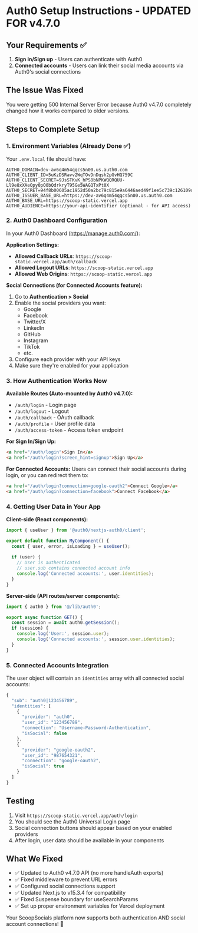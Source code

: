 # Auth0 Setup Instructions - UPDATED FOR v4.7.0

## Your Requirements ✅
1. **Sign in/Sign up** - Users can authenticate with Auth0
2. **Connected accounts** - Users can link their social media accounts via Auth0's social connections

## The Issue Was Fixed
You were getting 500 Internal Server Error because Auth0 v4.7.0 completely changed how it works compared to older versions.

## Steps to Complete Setup

### 1. Environment Variables (Already Done ✅)
Your `.env.local` file should have:
```env
AUTH0_DOMAIN=dev-av6q4m54qqcs5n00.us.auth0.com
AUTH0_CLIENT_ID=5uKzDSRavv2WqTOvDnDqsh2pGvHQ759C
AUTH0_CLIENT_SECRET=9JsSTKvK_hPS8bNPKWQQRQUU-Ll9e8xXAeOpy0pO0bQdrkryT95Ge5WAGQTxPt0X
AUTH0_SECRET=94f8b00605ac1952d50a2bc79c815e9a6446aed49f1ee5c739c126109d189b34
AUTH0_ISSUER_BASE_URL=https://dev-av6q4m54qqcs5n00.us.auth0.com
AUTH0_BASE_URL=https://scoop-static.vercel.app
AUTH0_AUDIENCE=https://your-api-identifier (optional - for API access)
```

### 2. Auth0 Dashboard Configuration
In your Auth0 Dashboard (https://manage.auth0.com/):

**Application Settings:**
- **Allowed Callback URLs**: `https://scoop-static.vercel.app/auth/callback`
- **Allowed Logout URLs**: `https://scoop-static.vercel.app`
- **Allowed Web Origins**: `https://scoop-static.vercel.app`

**Social Connections (for Connected Accounts feature):**
1. Go to **Authentication > Social**
2. Enable the social providers you want:
   - Google
   - Facebook
   - Twitter/X
   - LinkedIn
   - GitHub
   - Instagram
   - TikTok
   - etc.
3. Configure each provider with your API keys
4. Make sure they're enabled for your application

### 3. How Authentication Works Now

**Available Routes (Auto-mounted by Auth0 v4.7.0):**
- `/auth/login` - Login page
- `/auth/logout` - Logout 
- `/auth/callback` - OAuth callback
- `/auth/profile` - User profile data
- `/auth/access-token` - Access token endpoint

**For Sign In/Sign Up:**
```html
<a href="/auth/login">Sign In</a>
<a href="/auth/login?screen_hint=signup">Sign Up</a>
```

**For Connected Accounts:**
Users can connect their social accounts during login, or you can redirect them to:
```html
<a href="/auth/login?connection=google-oauth2">Connect Google</a>
<a href="/auth/login?connection=facebook">Connect Facebook</a>
```

### 4. Getting User Data in Your App

**Client-side (React components):**
```javascript
import { useUser } from '@auth0/nextjs-auth0/client';

export default function MyComponent() {
  const { user, error, isLoading } = useUser();
  
  if (user) {
    // User is authenticated
    // user.sub contains connected account info
    console.log('Connected accounts:', user.identities);
  }
}
```

**Server-side (API routes/server components):**
```javascript
import { auth0 } from '@/lib/auth0';

export async function GET() {
  const session = await auth0.getSession();
  if (session) {
    console.log('User:', session.user);
    console.log('Connected accounts:', session.user.identities);
  }
}
```

### 5. Connected Accounts Integration

The user object will contain an `identities` array with all connected social accounts:
```javascript
{
  "sub": "auth0|123456789",
  "identities": [
    {
      "provider": "auth0",
      "user_id": "123456789",
      "connection": "Username-Password-Authentication",
      "isSocial": false
    },
    {
      "provider": "google-oauth2", 
      "user_id": "987654321",
      "connection": "google-oauth2",
      "isSocial": true
    }
  ]
}
```

## Testing
1. Visit `https://scoop-static.vercel.app/auth/login`
2. You should see the Auth0 Universal Login page
3. Social connection buttons should appear based on your enabled providers
4. After login, user data should be available in your components

## What We Fixed
- ✅ Updated to Auth0 v4.7.0 API (no more handleAuth exports)
- ✅ Fixed middleware to prevent URL errors
- ✅ Configured social connections support
- ✅ Updated Next.js to v15.3.4 for compatibility
- ✅ Fixed Suspense boundary for useSearchParams
- ✅ Set up proper environment variables for Vercel deployment

Your ScoopSocials platform now supports both authentication AND social account connections! 🎉 